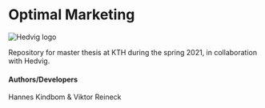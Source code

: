 # Optimal Marketing
![Hedvig logo](https://github.com/[hkindbom]/[optimal-marketing]/hedvig_logo.png.jpg?raw=true)

Repository for master thesis at KTH during the spring 2021, 
in collaboration with Hedvig.
#### Authors/Developers
Hannes Kindbom & Viktor Reineck


